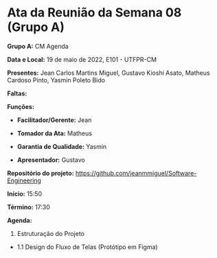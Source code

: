 # Ata da Reunião da Semana 08 (Grupo A)

**Grupo A:** CM Agenda 

**Data e Local:** 19 de maio de 2022, E101 - UTFPR-CM 

**Presentes:** Jean Carlos Martins Miguel, Gustavo Kioshi Asato, Matheus Cardoso Pinto, Yasmin Poleto Bido

**Faltas:**

**Funções:**

- **Facilitador/Gerente:** Jean

- **Tomador da Ata:** Matheus

- **Garantia de Qualidade:** Yasmin

- **Apresentador:** Gustavo

**Repositório do projeto:** https://github.com/jeanmmiguel/Software-Engineering

**Início:** 15:50

**Término:** 17:30

**Agenda:**

1. Estruturação do Projeto

- 1.1 Design do Fluxo de Telas (Protótipo em Figma)
